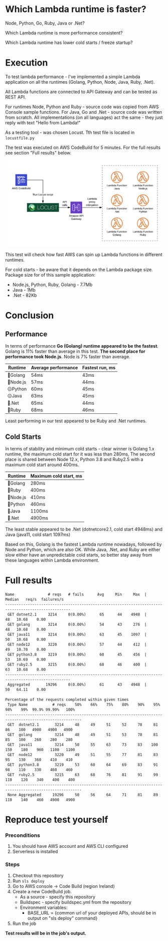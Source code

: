 # Which Lambda runtime is faster? 

Node, Python, Go, Ruby, Java or .Net?

Which Lambda runtime is more performance consistent?

Which Lambda runtime has lower cold starts / freeze startup?

# Execution

To test lambda performance - I've implemented a simple Lambda application 
on all the runtimes (Golang, Python, Node, Java, Ruby, .Net).

All Lambda functions are connected to API Gateway and can be tested as REST API.

For runtimes Node, Python and Ruby - source code was copied from AWS Console sample functions.
For Java, Go and .Net - source code was written from scratch.
All implementations (on all languages) act the same - they just reply with text "Hello from Lambda!"

As a testing tool - was chosen Locust. Tth test file is located in ```locustfile.py```

The test was executed on AWS CodeBuild for 5 minutes. For the full results see section "Full results" below.

![Test setup diagram](setup_diagram.png?raw=true "Title")

This test will check how fast AWS can spin up Lambda functions in different runtimes.

For cold starts - be aware that it depends on the Lambda package size.
Package size for of this sample application:
- Node.js, Python, Ruby, Golang - 7.7Mb
- Java - 1Mb
- .Net - 82Kb

# Conclusion

## Performance
In terms of performance **Go (Golang) runtime appeared to be the fastest**. Golang is 11% faster than average in this test.
**The second place for performance took Node.js**. Node is 7% faster than average.

| Runtime    | Average performance | Fastest run, ms |
|------------|---------|----------|
| 🥇Golang   | 54ms    |     43ms |
| 🥈Node.js  | 57ms    |     44ms |
| 😐Python   | 60ms    |     45ms |
| 😐Java     | 63ms    |     45ms |
| 💩.Net     | 65ms    |     44ms |    
| 💩Ruby     | 68ms    |     46ms |

Least performing in our test appeared to be Ruby and .Net runtimes.

## Cold Starts
In terms of stability and minimum cold starts - clear winner is Golang 1.x runtime, 
the maximum cold start for it was less than 280ms, 
The second place is shared between Node 12.x, Python 3.8 and Ruby2.5 
with a maximum cold start around 400ms.

| Runtime    | Maximum cold start, ms |
|------------|---------|
| 🥇Golang   | 280ms    |
| 🥈Ruby     | 400ms    |
| 🥈Node.js  | 410ms    |
| 🥈Python   | 460ms    |
| 💩Java     | 1100ms   |
| 💩.Net     | 4900ms   | 

The least stable appeared to be .Net (dotnetcore2.1, cold start 4948ms) and Java (java11, cold start 1097ms)

Based on this, Golang is the fastest Lambda runtime nowadays, followed by Node and Python, which are also OK.
While Java, .Net, and Ruby are either slow either have an unpredictable cold starts, 
so better stay away from these languages within Lambda environment.

# Full results
```
Name               # reqs   # fails      Avg     Min     Max  |  Median   req/s  failures/s
---------------------------------------------------------------------------------------------------
 GET dotnet2.1     3214     0(0.00%)      65      44    4948  |      48   10.68    0.00
 GET golang        3214     0(0.00%)      54      43     276  |      48   10.68    0.00
 GET java11        3214     0(0.00%)      63      45    1097  |      50   10.68    0.00
 GET node12        3220     0(0.00%)      57      44     412  |      49   10.70    0.00
 GET python3.8     3219     0(0.00%)      60      45     456  |      53   10.69    0.00
 GET ruby2.5       3215     0(0.00%)      68      46     400  |      63   10.68    0.00
---------------------------------------------------------------------------------------------------
 Aggregated       19296     0(0.00%)      61      43    4948  |      50   64.11    0.00

Percentage of the requests completed within given times
 Type Name           # reqs    50%    66%    75%    80%    90%    95%    98%    99%  99.9% 99.99%   100%
--------------------------------------------------------------------------------------------------------
 GET  dotnet2.1       3214     48     49     51     52     78     81     86    100   4900   4900   4900
 GET  golang          3214     48     49     51     53     78     81     85    100    260    280    280
 GET  java11          3214     50     55     63     73     83    100    150    180    960   1100   1100
 GET  node12          3220     49     51     55     77     81     83     95    130    360    410    410
 GET  python3.8       3219     53     60     64     69     83     91     98    110    330    460    460
 GET  ruby2.5         3215     63     68     76     81     91     99    110    120    340    400    400
--------------------------------------------------------------------------------------------------------
 None Aggregated     19296     50     56     64     71     81     89    110    140    460   4900   4900
```

# Reproduce test yourself

### Preconditions

1. You should have AWS account and AWS CLI configured
1. Serverless is installed

### Steps

1. Checkout this repository
2. Run ```sls deploy```
3. Go to AWS console -> Code Build (region Ireland)
4. Create a new CodeBuild job.
    - As a source - specify this repository
    - Buildspec - specify buildspec.yml from the repository
    - Environment variables: 
        - BASE_URL = {common url of your deployed APIs, should be in output on "sls deploy" command}
5. Run the job    

**Test results will be in the job's output.**

